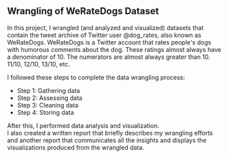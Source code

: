 ## Wrangling of WeRateDogs Dataset

In this project, I wrangled (and analyzed and visualized) datasets that contain the tweet archive of Twitter user @dog_rates, also known as WeRateDogs. WeRateDogs is a Twitter account that rates people's dogs with humorous comments about the dog. These ratings almost always have a denominator of 10. The numerators are almost always greater than 10. 11/10, 12/10, 13/10, etc. <br>

I followed these steps to complete the data wrangling process: 

- Step 1: Gathering data
- Step 2: Assessing data
- Step 3: Cleaning data
- Step 4: Storing data <br>

After this, I performed data analysis and visualization. <br>
I also created a written report that briefly describes my wrangling efforts and another report that communicates all the insights and displays the visualizations produced from the wrangled data. 




